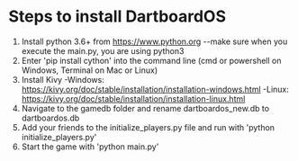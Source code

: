 # Steps to install DartboardOS

1. Install python 3.6+ from https://www.python.org --make sure when you execute the main.py, you are using python3
2. Enter 'pip install cython' into the command line (cmd or powershell on Windows, Terminal on Mac or Linux)
3. Install Kivy
  -Windows: https://kivy.org/doc/stable/installation/installation-windows.html
  -Linux: https://kivy.org/doc/stable/installation/installation-linux.html
4. Navigate to the gamedb folder and rename dartboardos_new.db to dartboardos.db
5. Add your friends to the initialize_players.py file and run with 'python initialize_players.py'
6. Start the game with 'python main.py'
